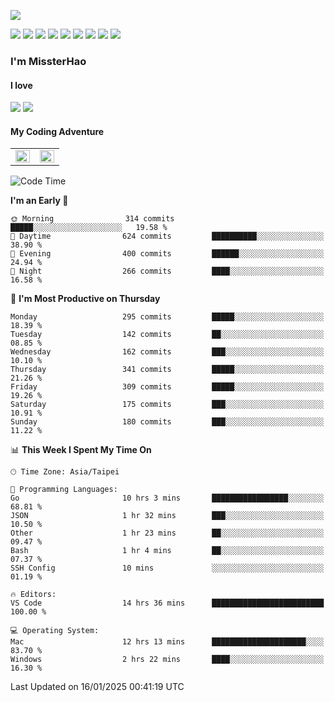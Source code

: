 ![](https://komarev.com/ghpvc/?username=MissterHao&color=ff69b4)

[![](https://img.shields.io/badge/Amazon%20AWS-%23232F3E?logo=amazon-aws&logoColor=white&style=for-the-badge)](https://aws.amazon.com/)
[![](https://img.shields.io/badge/Python-3776AB?style=for-the-badge&logo=python&logoColor=white)](https://www.djangoproject.com/)
[![](https://img.shields.io/badge/Django-092E20?style=for-the-badge&logo=django&logoColor=white)](https://www.python.org/)
[![](https://img.shields.io/badge/Rust-%23EB6400?style=for-the-badge&logo=rust&logoColor=white)](https://www.python.org/)
[![](https://img.shields.io/badge/Flask-23232F3E?style=for-the-badge&logo=flask&logoColor=white)](https://flask.palletsprojects.com/en/2.1.x/)
[![](https://img.shields.io/badge/go-%2300ADD8.svg?&style=for-the-badge&logo=go&logoColor=white)](https://golang.org/)
[![](https://img.shields.io/badge/javascript-%23F7DF1E.svg?&style=for-the-badge&logo=javascript&logoColor=black)](https://www.javascript.com/)
[![](https://img.shields.io/badge/mysql-%234479A1.svg?&style=for-the-badge&logo=mysql&logoColor=white)](https://www.mysql.com/)
[![](https://img.shields.io/badge/docker-%232496ED.svg?&style=for-the-badge&logo=docker&logoColor=white)](https://www.docker.com/)

### I'm MissterHao

#### I love  
![](https://img.shields.io/badge/Netflix-E50914?style=for-the-badge&logo=netflix&logoColor=white)
![](https://img.shields.io/badge/YouTube-FF0000?style=for-the-badge&logo=youtube&logoColor=white)

#### My Coding Adventure
<!-- Readme stats -->
<!-- https://github.com/anuraghazra/github-readme-stats -->
<table>
<tr>
    <td valign="top" width="50%">
    <img src="https://github-readme-stats.vercel.app/api?username=MissterHao&hide_border=true&show_icons=true&locale=en" align="left" style="width: 100%" />
    </td>
    <td valign="top" width="50%">
    <img src="https://github-readme-stats.vercel.app/api/top-langs?username=MissterHao&hide_border=true&show_icons=true&locale=en&layout=compact" align="left" style="width: 100%" />
    </td>
</tr>
</table>  


<!--START_SECTION:waka-->
![Code Time](http://img.shields.io/badge/Code%20Time-1%2C989%20hrs%2053%20mins-blue)

**I'm an Early 🐤** 

```text
🌞 Morning                314 commits         █████░░░░░░░░░░░░░░░░░░░░   19.58 % 
🌆 Daytime                624 commits         ██████████░░░░░░░░░░░░░░░   38.90 % 
🌃 Evening                400 commits         ██████░░░░░░░░░░░░░░░░░░░   24.94 % 
🌙 Night                  266 commits         ████░░░░░░░░░░░░░░░░░░░░░   16.58 % 
```
📅 **I'm Most Productive on Thursday** 

```text
Monday                   295 commits         █████░░░░░░░░░░░░░░░░░░░░   18.39 % 
Tuesday                  142 commits         ██░░░░░░░░░░░░░░░░░░░░░░░   08.85 % 
Wednesday                162 commits         ███░░░░░░░░░░░░░░░░░░░░░░   10.10 % 
Thursday                 341 commits         █████░░░░░░░░░░░░░░░░░░░░   21.26 % 
Friday                   309 commits         █████░░░░░░░░░░░░░░░░░░░░   19.26 % 
Saturday                 175 commits         ███░░░░░░░░░░░░░░░░░░░░░░   10.91 % 
Sunday                   180 commits         ███░░░░░░░░░░░░░░░░░░░░░░   11.22 % 
```


📊 **This Week I Spent My Time On** 

```text
🕑︎ Time Zone: Asia/Taipei

💬 Programming Languages: 
Go                       10 hrs 3 mins       █████████████████░░░░░░░░   68.81 % 
JSON                     1 hr 32 mins        ███░░░░░░░░░░░░░░░░░░░░░░   10.50 % 
Other                    1 hr 23 mins        ██░░░░░░░░░░░░░░░░░░░░░░░   09.47 % 
Bash                     1 hr 4 mins         ██░░░░░░░░░░░░░░░░░░░░░░░   07.37 % 
SSH Config               10 mins             ░░░░░░░░░░░░░░░░░░░░░░░░░   01.19 % 

🔥 Editors: 
VS Code                  14 hrs 36 mins      █████████████████████████   100.00 % 

💻 Operating System: 
Mac                      12 hrs 13 mins      █████████████████████░░░░   83.70 % 
Windows                  2 hrs 22 mins       ████░░░░░░░░░░░░░░░░░░░░░   16.30 % 
```


 Last Updated on 16/01/2025 00:41:19 UTC
<!--END_SECTION:waka-->

<!--
**MissterHao/MissterHao** is a ✨ _special_ ✨ repository because its `README.md` (this file) appears on your GitHub profile.

Here are some ideas to get you started:

- 🔭 I’m currently working on ...
- 🌱 I’m currently learning ...
- 👯 I’m looking to collaborate on ...
- 🤔 I’m looking for help with ...
- 💬 Ask me about ...
- 📫 How to reach me: ...
- 😄 Pronouns: ...
- ⚡ Fun fact: ...
-->
